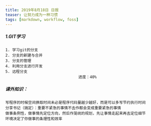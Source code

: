 ```yaml
---
title: 2019年8月18日 日报 
teaser: 让努力成为一种习惯
tags: [markdown, workflow, foss]
---
```




##### 1.GIT学习
	1. 学习git的分支
	2. 分支的新建与合并
	3. 分支的管理
	4. 利用分支进行开发
	5. 远程分支
									进度：40%

##### 课外知识：
	写程序的时候空间换取时间未必是程序代码量越少越好，而是可以多写节约执行时间
	分享书记（搞定）：重要不紧急的事情不去作都会变成重要紧急的事情
	做事条例性，做事情先定位方向，然后作笼统的规划，先让事情走起来再去定位细节
	环境决定了你做事的条理性和效率


​										